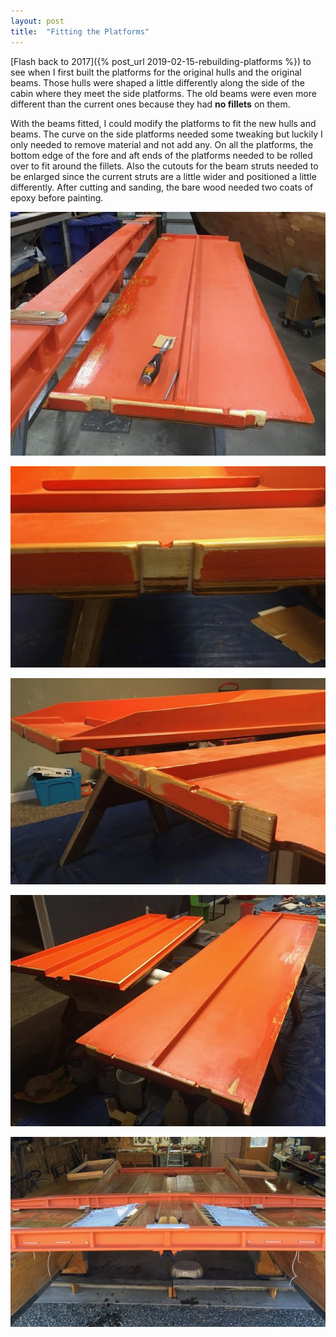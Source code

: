 ```yaml
---
layout: post
title:  "Fitting the Platforms"
---
```


[Flash back to 2017]({% post_url 2019-02-15-rebuilding-platforms %}) to see when I first built the platforms for the original hulls and the original beams. Those hulls were shaped a little differently along the side of the cabin where they meet the side platforms. The old beams were even more different than the current ones because they had **no fillets** on them.

With the beams fitted, I could modify the platforms to fit the new hulls and beams. The curve on the side platforms needed some tweaking but luckily I only needed to remove material and not add any. On all the platforms, the bottom edge of the fore and aft ends of the platforms needed to be rolled over to fit around the fillets. Also the cutouts for the beam struts needed to be enlarged since the current struts are a little wider and positioned a little differently. After cutting and sanding, the bare wood needed two coats of epoxy before painting.

![Fitting](/assets/images/platform-fitting-1.jpg)

![Fitting](/assets/images/platform-fitting-2.jpg)

![Fitting](/assets/images/platform-fitting-3.jpg)

![Fitting](/assets/images/platform-fitting-4.jpg)

![Looking Good](/assets/images/platform-fitting-5.jpg)
